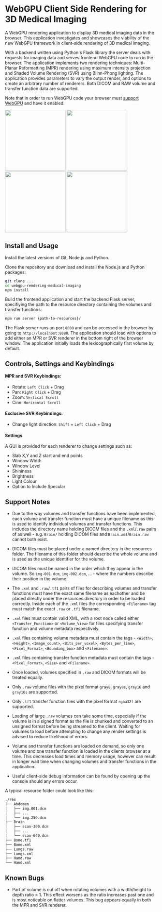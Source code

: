 # WebGPU Client Side Rendering for 3D Medical Imaging

A WebGPU rendering application to display 3D medical imaging data in the browser. This application investigates and showcases the viability of the new WebGPU framework in client-side rendering of 3D medical imaging.

With a backend written using Python's Flask library the server deals with requests for imaging data and serves frontend WebGPU code to run in the browser. The application implements two rendering techniques: Multi-Planar Reformatting (MPR) rendering using maximum intensity projection and Shaded Volume Rendering (SVR) using Blinn-Phong lighting. The application provides parameters to vary the output render, and options to create an arbitrary number of renderers. Both DICOM and RAW volume and transfer function data are supported.

Note that in order to run WebGPU code your browser must [support WebGPU](https://github.com/gpuweb/gpuweb/wiki/Implementation-Status) and have it enabled.

<div style='display: inline-block'>
  <img src="https://i.postimg.cc/HLhYRQLd/Screenshot-2022-08-24-at-21-24-05.png" width="200"/>
  <img src="https://i.ibb.co/CbspjwV/Screenshot-2022-08-24-at-09-14-34.png" width="200"/>
  <img src="https://i.ibb.co/KbwjjGk/Screenshot-2022-08-24-at-21-56-03.png" width="200"/>
  <img src="https://i.ibb.co/k3PWwv6/Screenshot-2022-08-24-at-22-10-15.png" width="200"/>
</div>

## Install and Usage
Install the latest versions of Git, Node.js and Python.

Clone the repository and download and install the Node.js and Python packages:
```bash
git clone ...
cd webgpu-rendering-medical-imaging
npm install
```
Build the frontend application and start the backend Flask server, specifiying the path to the resource directory containing the volumes and transfer functions:
```bash
npm run server {path-to-resources}/
```
The Flask server runs on port `8080` and can be accessed in the browser by going to `http://localhost:8080`. The application should load with options to add either an MPR or SVR renderer in the bottom right of the browser window. The application initially loads the lexicographically first volume by default.

## Controls, Settings and Keybindings
#### MPR and SVR Keybindings:
- Rotate: `Left Click` + Drag
- Pan: `Right Click` + Drag
- Zoom: `Vertical Scroll`
- Cine: `Horizontal Scroll`

#### Exclusive SVR Keybindings:
- Change light direction: `Shift` + `Left Click` + Drag

#### Settings
A GUI is provided for each renderer to change settings such as:
- Slab X,Y and Z start and end points
- Window Width
- Window Level
- Shininess
- Brightness
- Light Colour
- Option to Include Specular

## Support Notes
- Due to the way volumes and transfer functions have been implemented, each volume and transfer function must have a unique filename as this is used to identify individual volumes and transfer functions. This includes the directory name holding DICOM files and the `.xml`/`.raw` pairs of as well - e.g. `Brain/` holding DICOM files and `Brain.xml`/`Brain.raw` cannot both exist.

- DICOM files must be placed under a named directory in the resources folder. The filename of this folder should describe the whole volume and is used as the unique identifier for the volume.

- DICOM files must be named in the order which they appear in the volume. So `img-001.dcm`, `img-002.dcm`, ... - where the numbers describe their position in the volume.

- The `.xml` and `.raw`/`.tf1` pairs of files for describing volumes and transfer functions must have the exact same filename as eachother and be placed directly under the resources directory in order to be loaded correctly. Inside each of the `.xml` files the corresponding `<Filename>` tag must match the exact `.raw` or `.tf1` filename.

- `.xml` files must contain valid XML, with a root node called either `<Transfer_Function>` or `<Volume_View>` for files specifying transfer function and volume metadata respectively.

- `.xml` files containing volume metadata must contain the tags - `<Width>`, `<Height>`, `<Image_count>`, `<Bits_per_voxel>`, `<Bytes_per_line>`, `<Pixel_Format>`, `<Bounding_box>` and `<Filename>`.

- `.xml` files containing transfer function metadata must contain the tags - `<Pixel_Format>`, `<Size>` and `<Filename>`.

- Once loaded, volumes specified in `.raw` and DICOM formats will be treated equally.

- Only `.raw` volume files with the pixel format `gray8`, `gray8s`, `gray16` and `gray16s` are supported.

- Only `.tf1` transfer function files with the pixel format `rgba32f` are supported.

- Loading of large `.raw` volumes can take some time, especially if the volume is in a signed format as the file is chunked and converted to an unsigned format before being streamed to the client. Waiting for volumes to load before attempting to change any render settings is advised to reduce likelihood of errors.

- Volume and transfer functions are loaded on demand, so only one volume and one transfer function is loaded in the clients browser at a time. This decreases load times and memory usage, however can result in longer wait time when changing volumes and transfer functions in the application.

- Useful client-side debug information can be found by opening up the console should any errors occur.

A typical resource folder could look like this:

```bash
./res
├── Abdomen
│   ├── img.001.dcm
│   ├── ...
│   └── img.250.dcm
├── Brain 
│   ├── scan-300.dcm
│   ├── ...
│   └── scan-640.dcm
├── Bone.tf1
├── Bone.xml
├── Lungs.raw
├── Lungs.xml
├── Hand.raw
└── Hand.xml
```

## Known Bugs

- Part of volume is cut off when rotating volumes with a width/height to depth ratio > 1. This effect worsens as the ratio increases past one and is most noticable on flatter volumes. This bug appears equally in both the MPR and SVR renderer.
